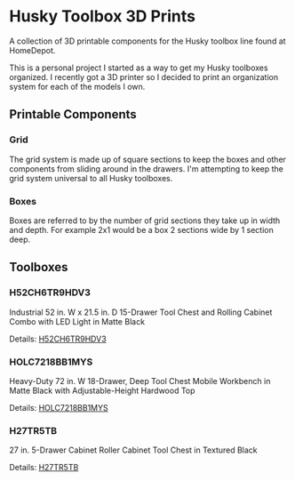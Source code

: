 # Husky Toolbox 3D Prints

A collection of 3D printable components for the Husky toolbox line found at HomeDepot.

This is a personal project I started as a way to get my Husky toolboxes organized. I recently got a 3D printer so I decided to print an organization system for each of the models I own.

## Printable Components

### Grid

The grid system is made up of square sections to keep the boxes and other components from sliding around in the drawers. I'm attempting to keep the grid system universal to all Husky toolboxes.

### Boxes

Boxes are referred to by the number of grid sections they take up in width and depth. For example 2x1 would be a box 2 sections wide by 1 section deep.

## Toolboxes

### H52CH6TR9HDV3

Industrial 52 in. W x 21.5 in. D 15-Drawer Tool Chest and Rolling Cabinet Combo with LED Light in Matte Black

Details: [H52CH6TR9HDV3](H52CH6TR9HDV3.md)

### HOLC7218BB1MYS

Heavy-Duty 72 in. W 18-Drawer, Deep Tool Chest Mobile Workbench in Matte Black with Adjustable-Height Hardwood Top

Details: [HOLC7218BB1MYS](HOLC7218BB1MYS.md)

### H27TR5TB

27 in. 5-Drawer Cabinet Roller Cabinet Tool Chest in Textured Black

Details: [H27TR5TB](H27TR5TB.md)
